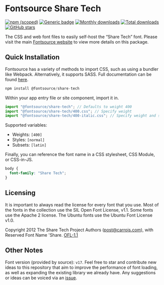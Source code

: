 # Fontsource Share Tech

[![npm (scoped)](https://img.shields.io/npm/v/@fontsource/share-tech?color=brightgreen)](https://www.npmjs.com/package/@fontsource/share-tech) [![Generic badge](https://img.shields.io/badge/fontsource-passing-brightgreen)](https://github.com/fontsource/fontsource) [![Monthly downloads](https://badgen.net/npm/dm/@fontsource/share-tech)](https://github.com/fontsource/fontsource) [![Total downloads](https://badgen.net/npm/dt/@fontsource/share-tech)](https://github.com/fontsource/fontsource) [![GitHub stars](https://img.shields.io/github/stars/fontsource/fontsource.svg?style=social&label=Star)](https://github.com/fontsource/fontsource/stargazers)

The CSS and web font files to easily self-host the “Share Tech” font. Please visit the main [Fontsource website](https://fontsource.org/fonts/share-tech) to view more details on this package.

## Quick Installation

Fontsource has a variety of methods to import CSS, such as using a bundler like Webpack. Alternatively, it supports SASS. Full documentation can be found [here](https://fontsource.org/docs/getting-started/introduction).

```javascript
npm install @fontsource/share-tech
```

Within your app entry file or site component, import it in.

```javascript
import "@fontsource/share-tech"; // Defaults to weight 400
import "@fontsource/share-tech/400.css"; // Specify weight
import "@fontsource/share-tech/400-italic.css"; // Specify weight and style

```

Supported variables:
- Weights: `[400]`
- Styles: `[normal]`
- Subsets: `[latin]`

Finally, you can reference the font name in a CSS stylesheet, CSS Module, or CSS-in-JS.

```css
body {
  font-family: "Share Tech";
}
```

## Licensing
It is important to always read the license for every font that you use.
Most of the fonts in the collection use the SIL Open Font License, v1.1. Some fonts use the Apache 2 license. The Ubuntu fonts use the Ubuntu Font License v1.0.

Copyright 2012 The Share Tech Project Authors (post@carrois.com), with Reserved Font Name 'Share.
[OFL-1.1](http://scripts.sil.org/OFL)

## Other Notes
Font version (provided by source): `v17`.
Feel free to star and contribute new ideas to this repository that aim to improve the performance of font loading, as well as expanding the existing library we already have. Any suggestions or ideas can be voiced via an [issue](https://github.com/fontsource/fontsource/issues).
